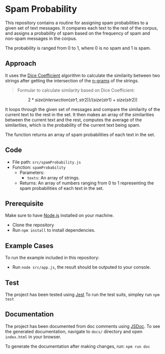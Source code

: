# Spam Probability

This repository contains a routine for assigning spam probabilities to a given set of text messages. It compares each text to the rest of the corpus, and assigns a probability of spam based on the frequency of spam and non-spam messages in the corpus.

The probability is ranged from 0 to 1, where 0 is no spam and 1 is spam.

## Approach

It uses the [Dice Coefficient](https://en.wikipedia.org/wiki/Dice%27s_coefficient) algorithm to calculate the similarity between two strings after getting the intersection of the [n-grams](https://en.wikipedia.org/wiki/N-gram) of the strings.

> Formular to calculate similarity based on Dice Coefficient:

```math
2 * size(intersection(str1, str2)) / (size(str1) + size(str2))
```

It loops through the given set of messages and compare the similarity of the current text to the rest in the set. It then makes an array of the similarities between the current text and the rest, computes the average of the similarities, which is the probability of the current text being spam.

The function returns an array of spam probabilities of each text in the set.

## Code

- File path: `src/spamProbability.js`
- Function: `spamProbability`
  - Parameters:
    - `texts`: An array of strings.
  - Returns: An array of numbers ranging from 0 to 1 representing the spam probabilities of each text in the set.

## Prerequisite

Make sure to have [Node.js](http://nodejs.org) installed on your machine.

- Clone the repository
- Run `npm install` to install dependencies.

## Example Cases

To run the example included in this repository:

- Run `node src/app.js`, the result should be outputed to your console.

## Test

The project has been tested using [Jest](https://github.com/facebook/jest)
To run the test suits, simpley run `npm test`

## Documentation

The project has been documented from doc comments using [JSDoc](https://jsdoc.app). To see the generated documentation, navigate to `docs/` directory and open `index.html` in your browser.

To generate the documentation after making changes, run:
`npm run doc`
